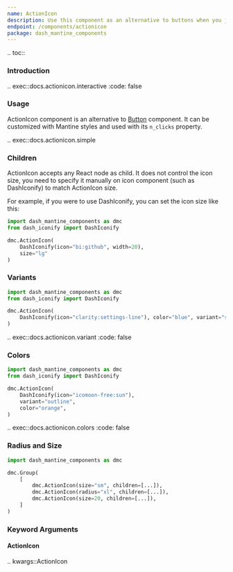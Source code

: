 ```yaml
---
name: ActionIcon
description: Use this component as an alternative to buttons when you just want to use an icon.
endpoint: /components/actionicon
package: dash_mantine_components
---
```


.. toc::

### Introduction

.. exec::docs.actionicon.interactive
    :code: false

### Usage

ActionIcon component is an alternative to [Button](/components/button) component. It can be customized with Mantine styles and used with its
`n_clicks` property.

.. exec::docs.actionicon.simple

### Children

ActionIcon accepts any React node as child. It does not control the icon size, you need to specify it manually on icon
component (such as DashIconify) to match ActionIcon size.

For example, if you were to use DashIconify, you can set the icon size like this:

```python
import dash_mantine_components as dmc
from dash_iconify import DashIconify

dmc.ActionIcon(
    DashIconify(icon="bi:github", width=20),
    size="lg"
)
```

### Variants

```python
import dash_mantine_components as dmc
from dash_iconify import DashIconify

dmc.ActionIcon(
    DashIconify(icon="clarity:settings-line"), color="blue", variant="subtle"
)
```

.. exec::docs.actionicon.variant
    :code: false

### Colors

```python
import dash_mantine_components as dmc
from dash_iconify import DashIconify

dmc.ActionIcon(
    DashIconify(icon="icomoon-free:sun"),
    variant="outline",
    color="orange",
)
```

.. exec::docs.actionicon.colors
    :code: false

### Radius and Size

```python
import dash_mantine_components as dmc

dmc.Group(
    [
        dmc.ActionIcon(size="sm", children=[...]),
        dmc.ActionIcon(radius="xl", children=[...]),
        dmc.ActionIcon(size=20, children=[...]),
    ]
)
```

### Keyword Arguments

#### ActionIcon

.. kwargs::ActionIcon
